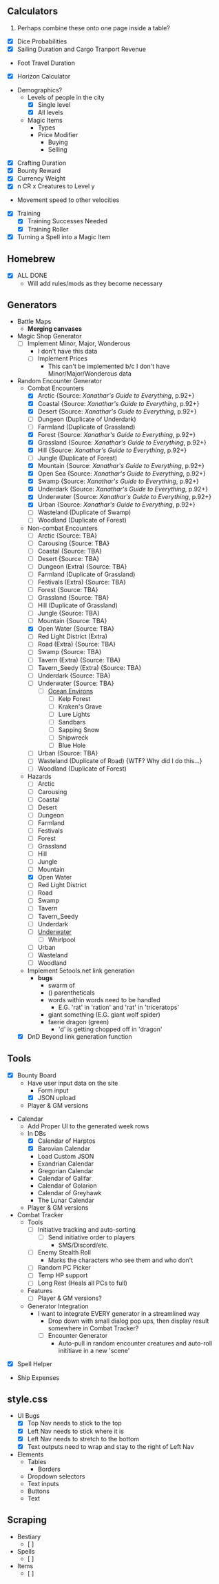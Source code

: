 ## Calculators
1. Perhaps combine these onto one page inside a table?
* [x] Dice Probabilities
* [x] Sailing Duration and Cargo Tranport Revenue
* Foot Travel Duration
* [x] Horizon Calculator
* Demographics?
    * Levels of people in the city
        * [x] Single level
        * [x] All levels
    * Magic Items
        * Types
        * Price Modifier
            * Buying
            * Selling
* [x] Crafting Duration
* [x] Bounty Reward
* [x] Currency Weight
* [x] n CR x Creatures to Level y
* Movement speed to other velocities
* [x] Training
    * [x] Training Successes Needed
    * [x] Training Roller
* [x] Turning a Spell into a Magic Item

## Homebrew
* [x] ALL DONE 
    * Will add rules/mods as they become necessary

## Generators
* Battle Maps
    * **Merging canvases**
* Magic Shop Generator
    * [ ] Implement Minor, Major, Wonderous
        * I don't have this data
        * [ ] Implement Prices
            * This can't be implemented b/c I don't have Minor/Major/Wonderous data
* Random Encounter Generator
    * Combat Encounters
        * [x] Arctic {Source: *Xanathar's Guide to Everything*, p.92+}
        * [x] Coastal {Source: *Xanathar's Guide to Everything*, p.92+}
        * [x] Desert {Source: *Xanathar's Guide to Everything*, p.92+}
        * [ ] Dungeon (Duplicate of Underdark)
        * [ ] Farmland (Duplicate of Grassland)
        * [x] Forest {Source: *Xanathar's Guide to Everything*, p.92+}
        * [x] Grassland {Source: *Xanathar's Guide to Everything*, p.92+}
        * [x] Hill {Source: *Xanathar's Guide to Everything*, p.92+}
        * [ ] Jungle (Duplicate of Forest)
        * [x] Mountain {Source: *Xanathar's Guide to Everything*, p.92+}
        * [x] Open Sea {Source: *Xanathar's Guide to Everything*, p.92+}
        * [x] Swamp {Source: *Xanathar's Guide to Everything*, p.92+}
        * [x] Underdark {Source: *Xanathar's Guide to Everything*, p.92+}
        * [x] Underwater {Source: *Xanathar's Guide to Everything*, p.92+}
        * [x] Urban {Source: *Xanathar's Guide to Everything*, p.92+}
        * [ ] Wasteland (Duplicate of Swamp)
        * [ ] Woodland (Duplicate of Forest)
    * Non-combat Encounters
        * [ ] Arctic {Source: TBA}
        * [ ] Carousing {Source: TBA}
        * [ ] Coastal {Source: TBA}
        * [ ] Desert {Source: TBA}
        * [ ] Dungeon (Extra) {Source: TBA}
        * [ ] Farmland (Duplicate of Grassland)
        * [ ] Festivals (Extra) {Source: TBA}
        * [ ] Forest {Source: TBA}
        * [ ] Grassland {Source: TBA}
        * [ ] Hill (Duplicate of Grassland)
        * [ ] Jungle {Source: TBA}
        * [ ] Mountain {Source: TBA}
        * [x] Open Water {Source: TBA}
        * [ ] Red Light District (Extra)
        * [ ] Road (Extra) {Source: TBA}
        * [ ] Swamp {Source: TBA}
        * [ ] Tavern (Extra) {Source: TBA}
        * [ ] Tavern_Seedy (Extra) {Source: TBA}
        * [ ] Underdark {Source: TBA}
        * [ ] Underwater {Source: TBA}
            * [ ] [Ocean Environs](https://5e.tools/variantrules.html#ocean%20environs_gos)
                * [ ] Kelp Forest
                * [ ] Kraken's Grave
                * [ ] Lure Lights
                * [ ] Sandbars
                * [ ] Sapping Snow
                * [ ] Shipwreck
                * [ ] Blue Hole
        * [ ] Urban {Source: TBA}
        * [ ] Wasteland (Duplicate of Road) {WTF? Why did I do this...}
        * [ ] Woodland (Duplicate of Forest)
    * Hazards
        * [ ] Arctic
        * [ ] Carousing
        * [ ] Coastal
        * [ ] Desert
        * [ ] Dungeon
        * [ ] Farmland
        * [ ] Festivals
        * [ ] Forest
        * [ ] Grassland
        * [ ] Hill
        * [ ] Jungle
        * [ ] Mountain
        * [x] Open Water
        * [ ] Red Light District
        * [ ] Road
        * [ ] Swamp
        * [ ] Tavern
        * [ ] Tavern_Seedy
        * [ ] Underdark
        * [ ] [Underwater](https://5e.tools/variantrules.html#travel%20at%20sea_gos)
            * [ ] Whirlpool
        * [ ] Urban
        * [ ] Wasteland
        * [ ] Woodland
    * Implement 5etools.net link generation
        * **bugs**
            * swarm of
            * () parentheticals
            * words within words need to be handled
                * E.G. 'rat' in 'ration' and 'rat' in 'triceratops'
            * giant something (E.G. giant wolf spider)
            * faerie dragon (green)
                * 'd' is getting chopped off in 'dragon'
    * [x] DnD Beyond link generation function

## Tools
* [x] Bounty Board
    * Have user input data on the site
        * Form input
        * [x] JSON upload
    * Player & GM versions
* Calendar
    * Add Proper UI to the generated week rows
    * In DBs
        * [x] Calendar of Harptos
        * [x] Barovian Calendar
        * Load Custom JSON
        * Exandrian Calendar
        * Gregorian Calendar
        * Calendar of Galifar
        * Calendar of Golarion
        * Calendar of Greyhawk
        * The Lunar Calendar
    * Player & GM versions
* Combat Tracker
    * Tools
        * [ ] Initiative tracking and auto-sorting
            * [ ] Send initiative order to players
                * SMS/Discord/etc.
        * [ ] Enemy Stealth Roll
            * Marks the characters who see them and who don't
        * [ ] Random PC Picker
        * [ ] Temp HP support
        * [ ] Long Rest (Heals all PCs to full)
    * Features
        * [ ] Player & GM versions?
    * Generator Integration
        * I want to integrate EVERY generator in a streamlined way
            * Drop down with small dialog pop ups, then display result somewhere in Combat Tracker?
            * [ ] Encounter Generator
                * Auto-pull in random encounter creatures and auto-roll inititiave in a new 'scene'
* [x] Spell Helper
* Ship Expenses

## style.css
* UI Bugs
    * [x] Top Nav needs to stick to the top
    * [x] Left Nav needs to stick where it is
    * [x] Left Nav needs to stretch to the bottom
    * [x] Text outputs need to wrap and stay to the right of Left Nav
* Elements
    * Tables
        * Borders
    * Dropdown selectors
    * Text inputs
    * Buttons
    * Text

## Scraping
* Bestiary
    * [ ]
* Spells
    * [ ]
* Items
    * [ ]